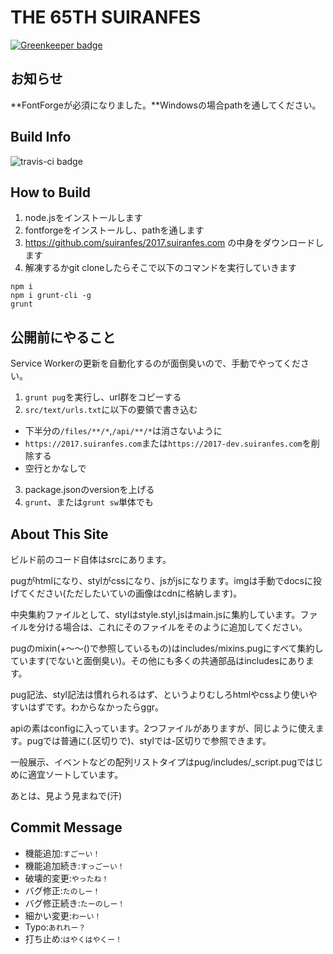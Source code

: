 # THE 65TH SUIRANFES

[![Greenkeeper badge](https://badges.greenkeeper.io/suiranfes/2017.suiranfes.com.svg)](https://greenkeeper.io/)

## お知らせ

**FontForgeが必須になりました。**Windowsの場合pathを通してください。

## Build Info

![travis-ci badge](https://travis-ci.org/suiranfes/2017.suiranfes.com.svg?branch=master)

## How to Build

1. node.jsをインストールします
2. fontforgeをインストールし、pathを通します
2. https://github.com/suiranfes/2017.suiranfes.com の中身をダウンロードします
3. 解凍するかgit cloneしたらそこで以下のコマンドを実行していきます

```
npm i
npm i grunt-cli -g
grunt
```

## 公開前にやること

Service Workerの更新を自動化するのが面倒臭いので、手動でやってください。

1. `grunt pug`を実行し、url群をコピーする
2. `src/text/urls.txt`に以下の要領で書き込む
  * 下半分の`/files/**/*`,`/api/**/*`は消さないように
  * `https://2017.suiranfes.com`または`https://2017-dev.suiranfes.com`を削除する
  * 空行とかなしで
3. package.jsonのversionを上げる
4. `grunt`、または`grunt sw`単体でも

## About This Site

ビルド前のコード自体はsrcにあります。

pugがhtmlになり、stylがcssになり、jsがjsになります。imgは手動でdocsに投げてください(ただしたいていの画像はcdnに格納します)。

中央集約ファイルとして、stylはstyle.styl,jsはmain.jsに集約しています。ファイルを分ける場合は、これにそのファイルをそのように追加してください。

pugのmixin(+～～()で参照しているもの)はincludes/mixins.pugにすべて集約しています(でないと面倒臭い)。その他にも多くの共通部品はincludesにあります。

pug記法、styl記法は慣れられるはず、というよりむしろhtmlやcssより使いやすいはずです。わからなかったらggr。

apiの素はconfigに入っています。2つファイルがありますが、同じように使えます。pugでは普通に(.区切りで)、stylでは-区切りで参照できます。

一般展示、イベントなどの配列リストタイプはpug/includes/_script.pugではじめに適宜ソートしています。

あとは、見よう見まねで(汗)

## Commit Message

- 機能追加:`すごーい！`
- 機能追加続き:`すっごーい！`
- 破壊的変更:`やったね！`
- バグ修正:`たのしー！`
- バグ修正続き:`たーのしー！`
- 細かい変更:`わーい！`
- Typo:`あれれー？`
- 打ち止め:`はやくはやくー！`